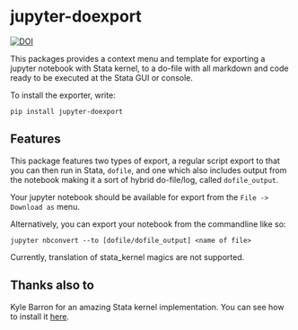 # jupyter-doexport



[![DOI](https://zenodo.org/badge/150799719.svg)](https://zenodo.org/badge/latestdoi/150799719)


This packages provides a context menu and template for exporting a jupyter notebook with Stata kernel, to a do-file with all markdown and code ready to be executed at the Stata GUI or console.

To install the exporter, write:

``pip install jupyter-doexport``

## Features

This package features two types of export, a regular script export to that you can then run in Stata, `dofile`, and one which also includes output from the notebook making it a sort of hybrid do-file/log, called `dofile_output`.

Your jupyter notebook should be available for export from the  ``File ->  Download as`` menu.

Alternatively, you can export your notebook from the commandline like so:

```
jupyter nbconvert --to [dofile/dofile_output] <name of file>
```

Currently, translation of stata_kernel magics are not supported.

Thanks also to
--------------

Kyle Barron for an amazing Stata kernel implementation.
You can see how to install it [here](https://kylebarron.github.io/stata_kernel/).



